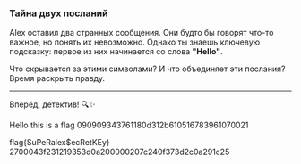 ### **Тайна двух посланий**

Alex оставил два странных сообщения. Они будто бы говорят что-то важное, но понять их невозможно. Однако ты знаешь ключевую подсказку: первое из них начинается со слова **"Hello"**.  

Что скрывается за этими символами? И что объединяет эти послания? Время раскрыть правду.  

---

Вперёд, детектив! 🔍✨


Hello this is a flag
090909343761180d312b610516783961070021

flag{SuPeRalex$ecRetKEy}
2700043f231219353d0a200000207c240f373d2c0a291c25